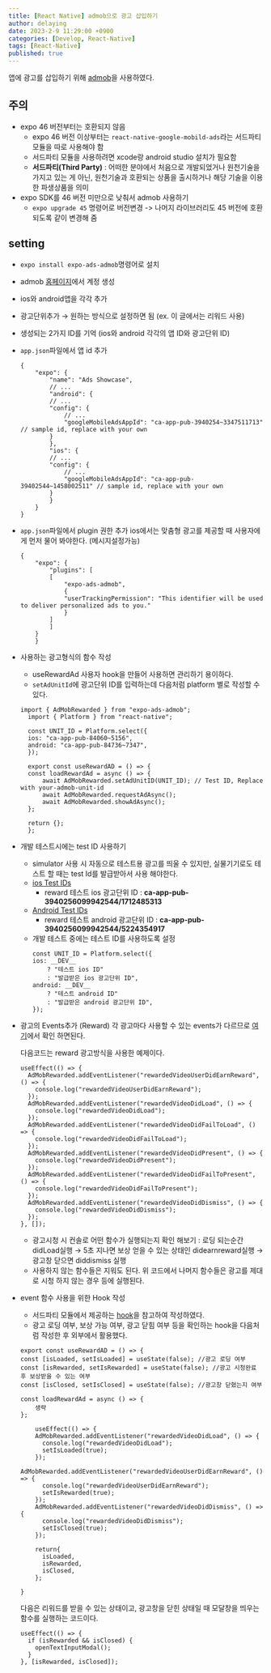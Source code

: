 ```yaml
---
title: [React Native] admob으로 광고 삽입하기
author: delaying
date: 2023-2-9 11:29:00 +0900
categories: [Develop, React-Native]
tags: [React-Native]
published: true
---
```


앱에 광고를 삽입하기 위해 [admob](https://docs.expo.dev/versions/v45.0.0/sdk/admob/)을 사용하였다.

## 주의

- expo 46 버전부터는 호환되지 않음
  - expo 46 버전 이상부터는 `react-native-google-mobild-ads`라는 서드파티 모듈을 따로 사용해야 함
  - 서드파티 모듈을 사용하려면 xcode랑 android studio 설치가 필요함
  - **서드파티(Third Party)** : 어떠한 분야에서 처음으로 개발되었거나 원천기술을 가지고 있는 게 아닌, 원천기술과 호환되는 상품을 출시하거나 해당 기술을 이용한 파생상품을 의미
- expo SDK를 46 버전 미만으로 낮춰서 admob 사용하기
  - `expo upgrade 45` 명령어로 버전변경 -> 나머지 라이브러리도 45 버전에 호환되도록 같이 변경해 줌

## setting

- `expo install expo-ads-admob`명령어로 설치
- admob [홈페이지](https://admob.google.com/intl/ko/home/)에서 계정 생성
- ios와 android앱을 각각 추가
- 광고단위추가 → 원하는 방식으로 설정하면 됨 (ex. 이 글에서는 리워드 사용)
- 생성되는 2가지 ID를 기억
  (ios와 android 각각의 앱 ID와 광고단위 ID)
- `app.json`파일에서 앱 id 추가
  ```
  {
      "expo": {
          "name": "Ads Showcase",
          // ...
          "android": {
          // ...
          "config": {
              // ...
              "googleMobileAdsAppId": "ca-app-pub-3940254~3347511713" // sample id, replace with your own
          }
          },
          "ios": {
          // ...
          "config": {
              // ...
              "googleMobileAdsAppId": "ca-app-pub-39402544~1458002511" // sample id, replace with your own
          }
          }
      }
  }
  ```
- `app.json`파일에서 plugin 권한 추가
  ios에서는 맞춤형 광고를 제공할 때 사용자에게 먼저 물어 봐야한다. (메시지설정가능)

  ```
  {
      "expo": {
          "plugins": [
          [
              "expo-ads-admob",
              {
              "userTrackingPermission": "This identifier will be used to deliver personalized ads to you."
              }
          ]
          ]
      }
      }
  ```

- 사용하는 광고형식의 함수 작성

  - useRewardAd 사용자 hook을 만들어 사용하면 관리하기 용이하다.
  - `setAdUnitId`에 광고단위 ID를 입력하는데 다음처럼 platform 별로 작성할 수 있다.

  ```
  import { AdMobRewarded } from "expo-ads-admob";
    import { Platform } from "react-native";

    const UNIT_ID = Platform.select({
    ios: "ca-app-pub-84060~5156",
    android: "ca-app-pub-84736~7347",
    });

    export const useRewardAD = () => {
    const loadRewardAd = async () => {
        await AdMobRewarded.setAdUnitID(UNIT_ID); // Test ID, Replace with your-admob-unit-id
        await AdMobRewarded.requestAdAsync();
        await AdMobRewarded.showAdAsync();
    };

    return {};
    };
  ```

- 개발 테스트시에는 test ID 사용하기

  - simulator 사용 시 자동으로 테스트용 광고를 띄울 수 있지만, 실물기기로도 테스트 할 때는 test Id를 발급받아서 사용 해야한다.
  - [ios Test IDs](https://developers.google.com/admob/ios/test-ads?hl=ko)
    - reward 테스트 ios 광고단위 ID : **ca-app-pub-3940256099942544/1712485313**
  - [Android Test IDs](https://developers.google.com/admob/android/test-ads?hl=ko)
    - reward 테스트 android 광고단위 ID : **ca-app-pub-3940256099942544/5224354917**
  - 개발 테스트 중에는 테스트 ID를 사용하도록 설정
    ```
    const UNIT_ID = Platform.select({
    ios: __DEV__
        ? "테스트 ios ID"
        : "발급받은 ios 광고단위 ID",
    android: __DEV__
        ? "테스트 android ID"
        : "발급받은 android 광고단위 ID",
    });
    ```

- 광고의 Events추가 (Reward)
  각 광고마다 사용할 수 있는 events가 다르므로 [여기](https://docs.expo.dev/versions/v45.0.0/sdk/admob/#admobrewarded)에서 확인 하면된다.

  다음코드는 reward 광고방식을 사용한 예제이다.

  ```
  useEffect(() => {
    AdMobRewarded.addEventListener("rewardedVideoUserDidEarnReward", () => {
      console.log("rewardedVideoUserDidEarnReward");
    });
    AdMobRewarded.addEventListener("rewardedVideoDidLoad", () => {
      console.log("rewardedVideoDidLoad");
    });
    AdMobRewarded.addEventListener("rewardedVideoDidFailToLoad", () => {
      console.log("rewardedVideoDidFailToLoad");
    });
    AdMobRewarded.addEventListener("rewardedVideoDidPresent", () => {
      console.log("rewardedVideoDidPresent");
    });
    AdMobRewarded.addEventListener("rewardedVideoDidFailToPresent", () => {
      console.log("rewardedVideoDidFailToPresent");
    });
    AdMobRewarded.addEventListener("rewardedVideoDidDismiss", () => {
      console.log("rewardedVideoDidDismiss");
    });
  }, []);
  ```

  - 광고시청 시 컨솔로 어떤 함수가 실행되는지 확인 해보기 : 로딩 되는순간 didLoad실행 → 5초 지나면 보상 얻을 수 있는 상태인 didearnreward실행 → 광고창 닫으면 diddismiss 실행
  - 사용하지 않는 함수들은 지워도 된다.
    위 코드에서 나머지 함수들은 광고를 제대로 시청 하지 않는 경우 등에 실행된다.

- event 함수 사용을 위한 Hook 작성

  - 서드파티 모듈에서 제공하는 [hook](https://docs.page/invertase/react-native-google-mobile-ads/displaying-ads-hook#show-the-ad)을 참고하여 작성하였다.
  - 광고 로딩 여부, 보상 가능 여부, 광고 닫힘 여부 등을 확인하는 hook을 다음처럼 작성한 후 외부에서 활용했다.

  ```
  export const useRewardAD = () => {
  const [isLoaded, setIsLoaded] = useState(false); //광고 로딩 여부
  const [isRewarded, setIsRewarded] = useState(false); //광고 시청완료 후 보상받을 수 있는 여부
  const [isClosed, setIsClosed] = useState(false); //광고창 닫혔는지 여부

  const loadRewardAd = async () => {
      생략
  };

      useEffect(() => {
      AdMobRewarded.addEventListener("rewardedVideoDidLoad", () => {
        console.log("rewardedVideoDidLoad");
        setIsLoaded(true);
      });
      AdMobRewarded.addEventListener("rewardedVideoUserDidEarnReward", () => {
        console.log("rewardedVideoUserDidEarnReward");
        setIsRewarded(true);
      });
      AdMobRewarded.addEventListener("rewardedVideoDidDismiss", () => {
        console.log("rewardedVideoDidDismiss");
        setIsClosed(true);
      });

      return{
      	isLoaded,
      	isRewarded,
      	isClosed,
      };

  }
  ```

  다음은 리워드를 받을 수 있는 상태이고, 광고창을 닫힌 상태일 때 모달창을 띄우는 함수를 실행하는 코드이다.

  ```
  useEffect(() => {
    if (isRewarded && isClosed) {
      openTextInputModal();
    }
  }, [isRewarded, isClosed]);
  ```

